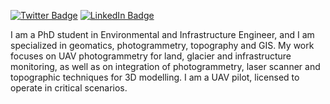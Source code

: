 [![Twitter Badge](https://img.shields.io/twitter/follow/francescoioli?style=social)](https://twitter.com/francescoioli)
[![LinkedIn Badge](https://img.shields.io/badge/My-LinkedIn-blue)](https://www.linkedin.com/in/francesco-ioli-640061160)

I am a PhD student in Environmental and Infrastructure Engineer, and I am specialized in geomatics, photogrammetry, topography and GIS. 
My work focuses on UAV photogrammetry for land, glacier and infrastructure monitoring, as well as on integration of photogrammetry, laser scanner and topographic techniques for 3D modelling.
I am a UAV pilot, licensed to operate in critical scenarios.
